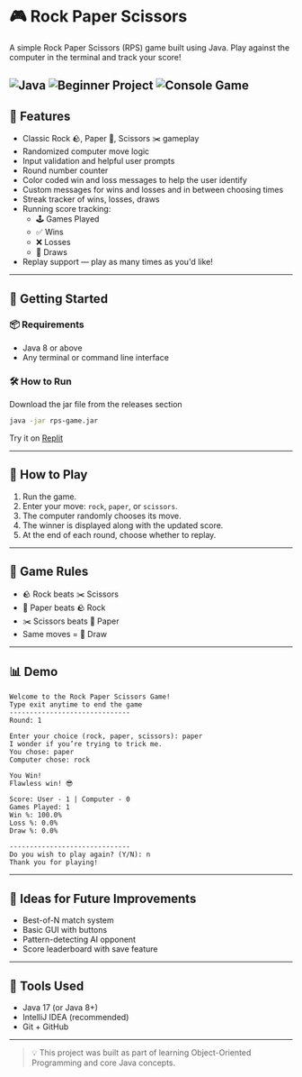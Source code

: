 # 🎮 Rock Paper Scissors

A simple Rock Paper Scissors (RPS) game built using Java. Play against the computer in the terminal and track your score!

![Java](https://img.shields.io/badge/Language-Java-blue.svg)
![Beginner Project](https://img.shields.io/badge/Level-Beginner-brightgreen)
![Console Game](https://img.shields.io/badge/Type-Console--App-lightgrey)
---

## 📌 Features

- Classic Rock 🪨, Paper 📄, Scissors ✂️ gameplay
- Randomized computer move logic
- Input validation and helpful user prompts
- Round number counter
- Color coded win and loss messages to help the user identify
- Custom messages for wins and losses and in between choosing times
- Streak tracker of wins, losses, draws
- Running score tracking:
    - 🕹️ Games Played
    - ✅ Wins
    - ❌ Losses
    - 🤝 Draws
- Replay support — play as many times as you'd like!

---

## 🚀 Getting Started

### 📦 Requirements

- Java 8 or above
- Any terminal or command line interface

### 🛠️ How to Run
Download the jar file from the releases section
```bash
java -jar rps-game.jar
```
Try it on [Replit](https://replit.com/@yago-xd/rps-game)

---

## 🎲 How to Play

1. Run the game.
2. Enter your move: `rock`, `paper`, or `scissors`.
3. The computer randomly chooses its move.
4. The winner is displayed along with the updated score.
5. At the end of each round, choose whether to replay.

---

## 📜 Game Rules

- 🪨 Rock beats ✂️ Scissors
- 📄 Paper beats 🪨 Rock
- ✂️ Scissors beats 📄 Paper
- Same moves = 🤝 Draw

---

## 📊 Demo

```console
Welcome to the Rock Paper Scissors Game!
Type exit anytime to end the game
------------------------------
Round: 1

Enter your choice (rock, paper, scissors): paper
I wonder if you’re trying to trick me.
You chose: paper
Computer chose: rock

You Win!
Flawless win! 😎

Score: User - 1 | Computer - 0
Games Played: 1
Win %: 100.0%
Loss %: 0.0%
Draw %: 0.0%

------------------------------
Do you wish to play again? (Y/N): n
Thank you for playing!
```

---

## 🧠 Ideas for Future Improvements

- Best-of-N match system
- Basic GUI with buttons
- Pattern-detecting AI opponent
- Score leaderboard with save feature

---

## 🔧 Tools Used

- Java 17 (or Java 8+)
- IntelliJ IDEA (recommended)
- Git + GitHub

---

> 💡 This project was built as part of learning Object-Oriented Programming and core Java concepts.